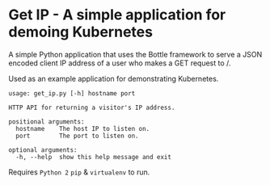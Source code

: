 # Get IP - A simple application for demoing Kubernetes

A simple Python application that uses the Bottle framework to serve a JSON encoded client IP address of a user who makes a GET request to /.

Used as an example application for demonstrating Kubernetes.

```
usage: get_ip.py [-h] hostname port

HTTP API for returning a visitor's IP address.

positional arguments:
  hostname    The host IP to listen on.
  port        The port to listen on.

optional arguments:
  -h, --help  show this help message and exit
```

Requires `Python 2` `pip` & `virtualenv` to run.

